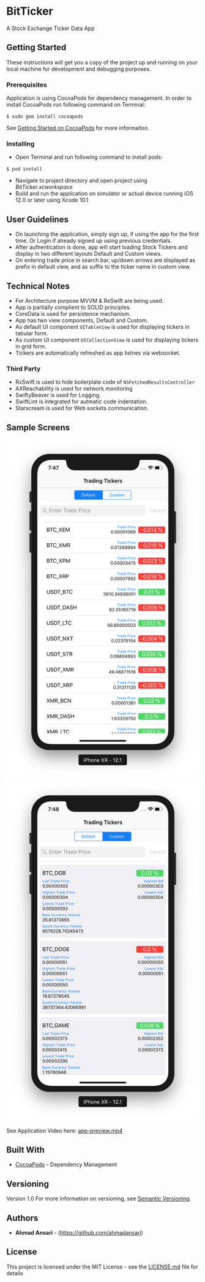 # BitTicker
A Stock Exchange Ticker Data App

## Getting Started

These instructions will get you a copy of the project up and running on your local machine for development and debugging purposes.

### Prerequisites

Application is using CocoaPods for dependency management. In order to install CocoaPods run following command on Terminal:

```
$ sudo gem install cocoapods
```
See [Getting Started on CocoaPods](https://guides.cocoapods.org/using/getting-started.html) for more informaiton.


### Installing
- Open Terminal and run following command to install pods:
```
$ pod install
```
- Navigate to project directory and open project using *BitTicker.xcworkspace*
- Build and run the application on simulator or actual device running iOS 12.0 or later using Xcode 10.1

## User Guidelines
- On launching the application, simply sign up, if using the app for the first time. Or Login if already signed up using previous credentials.
- After authentication is done, app will start loading Stock Tickers and display in two different layouts Default and Custom views.
- On entering trade price in search bar, up/down arrows are displayed as prefix in default view, and as suffix to the ticker name in custom view.

## Technical Notes
- For Architecture purpose MVVM & RxSwift are being used.
- App is partially complient to SOLID principles. 
- CoreData is used for persistence mechanism.
- App has two view components, Default and Custom.
- As default UI component `UITableView` is used for displaying tickers in tabular form.
- As custom UI component `UICollectionView` is used for displaying tickers in grid form.
- Tickers are automatically refreshed as app listnes via websocket.

### Third Party
- RxSwift is used to hide boilerplate code of `NSFetchedResultsController`
- AXReachability is used for network monitoring
- SwiftyBeaver is used for Logging.
- SwiftLint is integrated for autmatic code indentation.
- Starscream is used for Web sockets communication.


## Sample Screens
![Default View](Screenshots/1.png)
![Custom View](Screenshots/2.png)

See Application Video here:  [app-preview.mp4](Screenshots/app-preview.mp4)

## Built With

* [CocoaPods](https://cocoapods.org/) - Dependency Management

## Versioning

Version 1.0
For more information on versioning, see [Semantic Versioning](http://semver.org/).

## Authors

* **Ahmad Ansari** - (https://github.com/ahmadansari)

## License

This project is licensed under the MIT License - see the [LICENSE.md](LICENSE.md) file for details

